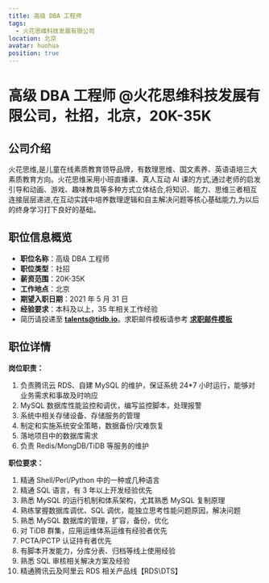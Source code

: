 ```yaml
---
title: 高级 DBA 工程师
tags:
  - 火花思维科技发展有限公司
location: 北京
avatar: huohua
position: true
---
```


# 高级 DBA 工程师 @火花思维科技发展有限公司，社招，北京，20K-35K

## 公司介绍

火花思维,是儿童在线素质教育领导品牌，有数理思维、国文素养、英语语培三大素质教育方向。火花思维采用小班直播课、真人互动 AI 课的方式,通过老师的启发引导和动画、游戏、趣味教具等多种方式立体结合,将知识、能力、思维三者相互连接层层递进,在互动实践中培养数理逻辑和自主解决问题等核心基础能力,为以后的终身学习打下良好的基础。

## 职位信息概览

- **职位名称**：高级 DBA 工程师
- **职位类型**：社招
- **薪资范围**：20K-35K
- **工作地点**：北京
- **期望入职日期**：2021 年 5 月 31 日
- **经验要求**：本科及以上，35 年相关工作经验
- 简历请投递至 <a mailto="talents@tidb.io">**talents@tidb.io**</a>。求职邮件模板请参考 **[求职邮件模板](https://asktug.com/t/topic/62932)**

## 职位详情

**岗位职责：**

1. 负责腾讯云 RDS、自建 MySQL 的维护，保证系统 24\*7 小时运行，能够对业务需求和事故及时响应
2. MySQL 数据库性能监控和调优，编写监控脚本，处理报警
3. 系统中相关存储设备、存储服务的管理
4. 制定和实施系统安全策略，数据备份/灾难恢复
5. 落地项目中的数据库需求
6. 负责 Redis/MongDB/TiDB 等服务的维护

**职位要求：**

1. 精通 Shell/Perl/Python 中的一种或几种语言
2. 精通 SQL 语言，有 3 年以上开发经验优先
3. 熟悉 MySQL 的运行机制和体系架构，尤其熟悉 MySQL 复制原理
4. 熟练掌握数据库调优、SQL 调优，能独立思考性能问题原因，解决问题
5. 熟悉 MySQL 数据库的管理，扩容，备份，优化
6. 对 TiDB 群集，应用运维体系运维有经验者优先
7. PCTA/PCTP 认证持有者优先
8. 有脚本开发能力，分库分表、归档等线上使用经验
9. 熟悉 SQL 审核相关解决方案及经验
10. 精通腾讯云及阿里云 RDS 相关产品线【RDS\DTS】
